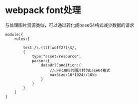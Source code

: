 # webpack font处理
与处理图片资源类似，可以通过转化成base64格式减少数据的请求
```
module:{
    rules:[
      
        test:/\.(ttf|woff2?)\$/,
        {
            type:"asset/resource",
            parser:{
                dataUrlCondition:{
                    //小于10KB的图片转为base64格式
                    maxSize:10*1024//10kb
                }
            }
        }
    ]
}
```